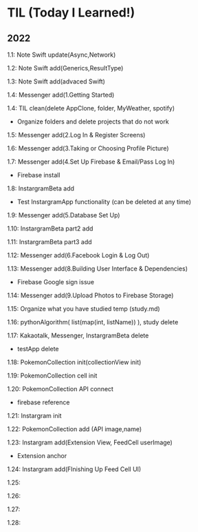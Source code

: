# TIL (Today I Learned!)

## 2022

1.1: Note Swift update(Async,Network)

1.2: Note Swift add(Generics,ResultType)

1.3: Note Swift add(advaced Swift)

1.4: Messenger add(1.Getting Started)

1.4: TIL clean(delete AppClone, folder, MyWeather, spotify)
- Organize folders and delete projects that do not work

1.5: Messenger add(2.Log In & Register Screens)

1.6: Messenger add(3.Taking or Choosing Profile Picture)

1.7: Messenger add(4.Set Up Firebase & Email/Pass Log In)
- Firebase install

1.8: InstargramBeta add
- Test InstargramApp functionality (can be deleted at any time)

1.9: Messenger add(5.Database Set Up)

1.10: InstargramBeta part2 add

1.11: InstargramBeta part3 add

1.12: Messenger add(6.Facebook Login & Log Out)

1.13: Messenger add(8.Building User Interface & Dependencies)
- Firebase Google sign issue

1.14: Messenger add(9.Upload Photos to Firebase Storage)

1.15: Organize what you have studied temp (study.md)

1.16: pythonAlgorithm( list(map(int, listName)) ), study delete 

1.17: Kakaotalk, Messenger, InstargramBeta delete
- testApp delete

1.18: PokemonCollection init(collectionView init)

1.19: PokemonCollection cell init

1.20: PokemonCollection API connect
- firebase reference

1.21: Instargram init

1.22: PokemonCollection add (API image,name)

1.23: Instargram add(Extension View, FeedCell userImage)
- Extension anchor

1.24: Instargram add(FInishing Up Feed Cell UI)

1.25:

1.26:

1.27:

1.28:
